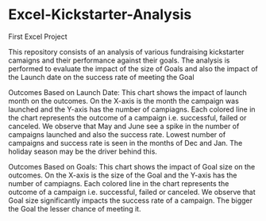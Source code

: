 # Excel-Kickstarter-Analysis
First Excel Project

This repository consists of an analysis of various fundraising kickstarter camaigns and their performance against their goals. The analysis is performed to evaluate the impact of the size of Goals and also the impact of the Launch date on the success rate of meeting the Goal

Outcomes Based on Launch Date: This chart shows the impact of launch month on the outcomes. On the X-axis is the month the campaign was launched and the Y-axis has the number of campiagns. Each colored line in the chart represents the outcome of a campaign i.e. successful, failed or canceled.
We observe that May and June see a spike in the number of campaigns launched and also the success rate.
Lowest number of campaigns and success rate is seen in the months of Dec and Jan. The holiday season may be the driver behind this.

Outcomes Based on Goals: This chart shows the impact of Goal size on the outcomes. On the X-axis is the size of the Goal and the Y-axis has the number of campiagns. Each colored line in the chart represents the outcome of a campaign i.e. successful, failed or canceled.
We observe that Goal size significantly impacts the success rate of a campaign. The bigger the Goal the lesser chance of meeting it.
